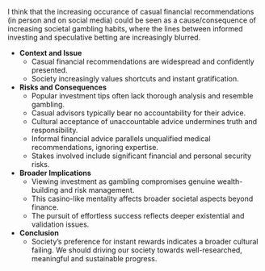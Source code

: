 I think that the increasing occurance of casual financial recommendations (in person and on social media) could be seen as a cause/consequence of increasing societal gambling habits, where the lines between informed investing and speculative betting are increasingly blurred.

- **Context and Issue**
  - Casual financial recommendations are widespread and confidently presented.
  - Society increasingly values shortcuts and instant gratification.
- **Risks and Consequences**
  - Popular investment tips often lack thorough analysis and resemble gambling.
  - Casual advisors typically bear no accountability for their advice.
  - Cultural acceptance of unaccountable advice undermines truth and responsibility.
  - Informal financial advice parallels unqualified medical recommendations, ignoring expertise.
  - Stakes involved include significant financial and personal security risks.
- **Broader Implications**
  - Viewing investment as gambling compromises genuine wealth-building and risk management.
  - This casino-like mentality affects broader societal aspects beyond finance.
  - The pursuit of effortless success reflects deeper existential and validation issues.
- **Conclusion** 
  - Society’s preference for instant rewards indicates a broader cultural failing. We should driving our society towards well-researched, meaningful and sustainable progress. 

